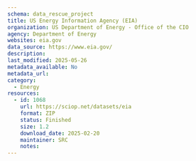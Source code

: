 ```yaml
---
schema: data_rescue_project 
title: US Energy Information Agency (EIA)
organization: US Department of Energy - Office of the CIO
agency: Department of Energy
websites: eia.gov
data_source: https://www.eia.gov/
description: 
last_modified: 2025-05-26
metadata_available: No
metadata_url: 
category:
  - Energy 
resources:
  - id: 1068
    url: https://sciop.net/datasets/eia
    format: ZIP
    status: Finished
    size: 1.2
    download_date: 2025-02-20
    maintainer: SRC
    notes: 
---
```

